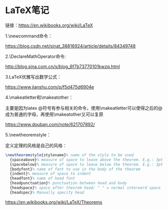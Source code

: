 # LaTeX笔记

链接：https://en.wikibooks.org/wiki/LaTeX

1.\newcommand命令：

https://blog.csdn.net/sinat_38816924/article/details/84349748

2.\DeclareMathOperator命令:

http://blog.sina.com.cn/s/blog_6f7b73770101kwzq.html

3.LaTeX优雅写出数学公式：

https://www.jianshu.com/p/f5d475d6904e

4.\makeatletter和\makeatother：

主要是因为latex @符号有参与相关的命令，使用\makeatletter可以使得之后的@成为普通的字母，再使用\makeatother又可以复原

https://www.douban.com/note/621707892/

5.\newtheoremstyle：

定义定理的风格是自己的风格：

```tex
\newtheoremstyle{stylename}% name of the style to be used
  {spaceabove}% measure of space to leave above the theorem. E.g.: 3pt
  {spacebelow}% measure of space to leave below the theorem. E.g.: 3pt
  {bodyfont}% name of font to use in the body of the theorem
  {indent}% measure of space to indent
  {headfont}% name of head font
  {headpunctuation}% punctuation between head and body
  {headspace}% space after theorem head; " " = normal interword space
  {headspec}% Manually specify head
```
https://en.wikibooks.org/wiki/LaTeX/Theorems
